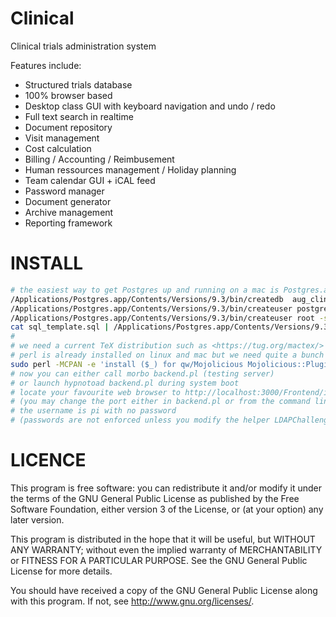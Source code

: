 Clinical
========

Clinical trials administration system

Features include:
 * Structured trials database
 * 100% browser based
 * Desktop class GUI with keyboard navigation and undo / redo
 * Full text search in realtime
 * Document repository
 * Visit management
 * Cost calculation
 * Billing / Accounting / Reimbusement
 * Human ressources management / Holiday planning
 * Team calendar GUI + iCAL feed
 * Password manager
 * Document generator
 * Archive management
 * Reporting framework

INSTALL
=====
```bash
# the easiest way to get Postgres up and running on a mac is Postgres.app
/Applications/Postgres.app/Contents/Versions/9.3/bin/createdb  aug_clinical
/Applications/Postgres.app/Contents/Versions/9.3/bin/createuser postgres -s
/Applications/Postgres.app/Contents/Versions/9.3/bin/createuser root -s
cat sql_template.sql | /Applications/Postgres.app/Contents/Versions/9.3/bin/psql aug_clinical
#
# we need a current TeX distribution such as <https://tug.org/mactex/>
# perl is already installed on linux and mac but we need quite a bunch of non-core perl modules
sudo perl -MCPAN -e 'install ($_) for qw/Mojolicious Mojolicious::Plugin::Database Mojolicious::Plugin::RenderFile SQL::Abstract::More Apache::Session::File JSON::XS Spreadsheet::WriteExcel Spreadsheet::ParseExcel Business::IBAN DBD::Pg Date::ICal Data::ICal Data::ICal::Entry::TimeZone/'
# now you can either call morbo backend.pl (testing server)
# or launch hypnotoad backend.pl during system boot
# locate your favourite web browser to http://localhost:3000/Frontend/index.html
# (you may change the port either in backend.pl or from the command line)
# the username is pi with no password
# (passwords are not enforced unless you modify the helper LDAPChallenge with backend.pl appropriately)
```

LICENCE
=====
This program is free software: you can redistribute it and/or modify
it under the terms of the GNU General Public License as published by
the Free Software Foundation, either version 3 of the License, or
(at your option) any later version.

This program is distributed in the hope that it will be useful,
but WITHOUT ANY WARRANTY; without even the implied warranty of
MERCHANTABILITY or FITNESS FOR A PARTICULAR PURPOSE.  See the
GNU General Public License for more details.

You should have received a copy of the GNU General Public License
along with this program.  If not, see <http://www.gnu.org/licenses/>.

